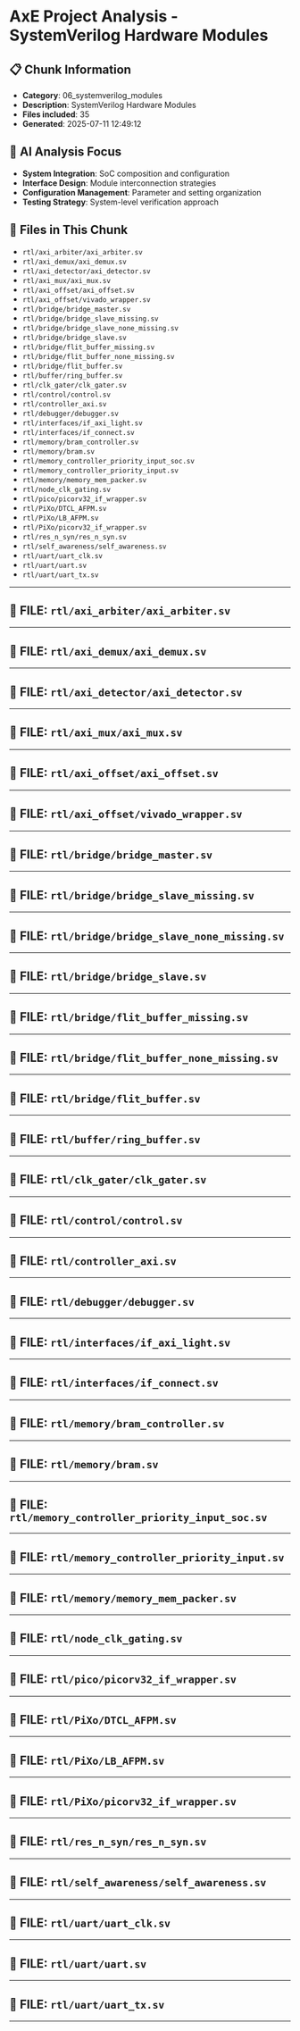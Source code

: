 # AxE Project Analysis - SystemVerilog Hardware Modules

## 📋 Chunk Information
- **Category**: 06_systemverilog_modules
- **Description**: SystemVerilog Hardware Modules
- **Files included**: 35
- **Generated**: 2025-07-11 12:49:12

## 🎯 AI Analysis Focus

- **System Integration**: SoC composition and configuration
- **Interface Design**: Module interconnection strategies
- **Configuration Management**: Parameter and setting organization
- **Testing Strategy**: System-level verification approach

## 📁 Files in This Chunk

- `rtl/axi_arbiter/axi_arbiter.sv`
- `rtl/axi_demux/axi_demux.sv`
- `rtl/axi_detector/axi_detector.sv`
- `rtl/axi_mux/axi_mux.sv`
- `rtl/axi_offset/axi_offset.sv`
- `rtl/axi_offset/vivado_wrapper.sv`
- `rtl/bridge/bridge_master.sv`
- `rtl/bridge/bridge_slave_missing.sv`
- `rtl/bridge/bridge_slave_none_missing.sv`
- `rtl/bridge/bridge_slave.sv`
- `rtl/bridge/flit_buffer_missing.sv`
- `rtl/bridge/flit_buffer_none_missing.sv`
- `rtl/bridge/flit_buffer.sv`
- `rtl/buffer/ring_buffer.sv`
- `rtl/clk_gater/clk_gater.sv`
- `rtl/control/control.sv`
- `rtl/controller_axi.sv`
- `rtl/debugger/debugger.sv`
- `rtl/interfaces/if_axi_light.sv`
- `rtl/interfaces/if_connect.sv`
- `rtl/memory/bram_controller.sv`
- `rtl/memory/bram.sv`
- `rtl/memory_controller_priority_input_soc.sv`
- `rtl/memory_controller_priority_input.sv`
- `rtl/memory/memory_mem_packer.sv`
- `rtl/node_clk_gating.sv`
- `rtl/pico/picorv32_if_wrapper.sv`
- `rtl/PiXo/DTCL_AFPM.sv`
- `rtl/PiXo/LB_AFPM.sv`
- `rtl/PiXo/picorv32_if_wrapper.sv`
- `rtl/res_n_syn/res_n_syn.sv`
- `rtl/self_awareness/self_awareness.sv`
- `rtl/uart/uart_clk.sv`
- `rtl/uart/uart.sv`
- `rtl/uart/uart_tx.sv`

---


## 📄 FILE: `rtl/axi_arbiter/axi_arbiter.sv`


---


## 📄 FILE: `rtl/axi_demux/axi_demux.sv`


---


## 📄 FILE: `rtl/axi_detector/axi_detector.sv`


---


## 📄 FILE: `rtl/axi_mux/axi_mux.sv`


---


## 📄 FILE: `rtl/axi_offset/axi_offset.sv`


---


## 📄 FILE: `rtl/axi_offset/vivado_wrapper.sv`


---


## 📄 FILE: `rtl/bridge/bridge_master.sv`


---


## 📄 FILE: `rtl/bridge/bridge_slave_missing.sv`


---


## 📄 FILE: `rtl/bridge/bridge_slave_none_missing.sv`


---


## 📄 FILE: `rtl/bridge/bridge_slave.sv`


---


## 📄 FILE: `rtl/bridge/flit_buffer_missing.sv`


---


## 📄 FILE: `rtl/bridge/flit_buffer_none_missing.sv`


---


## 📄 FILE: `rtl/bridge/flit_buffer.sv`


---


## 📄 FILE: `rtl/buffer/ring_buffer.sv`


---


## 📄 FILE: `rtl/clk_gater/clk_gater.sv`


---


## 📄 FILE: `rtl/control/control.sv`


---


## 📄 FILE: `rtl/controller_axi.sv`


---


## 📄 FILE: `rtl/debugger/debugger.sv`


---


## 📄 FILE: `rtl/interfaces/if_axi_light.sv`


---


## 📄 FILE: `rtl/interfaces/if_connect.sv`


---


## 📄 FILE: `rtl/memory/bram_controller.sv`


---


## 📄 FILE: `rtl/memory/bram.sv`


---


## 📄 FILE: `rtl/memory_controller_priority_input_soc.sv`


---


## 📄 FILE: `rtl/memory_controller_priority_input.sv`


---


## 📄 FILE: `rtl/memory/memory_mem_packer.sv`


---


## 📄 FILE: `rtl/node_clk_gating.sv`


---


## 📄 FILE: `rtl/pico/picorv32_if_wrapper.sv`


---


## 📄 FILE: `rtl/PiXo/DTCL_AFPM.sv`


---


## 📄 FILE: `rtl/PiXo/LB_AFPM.sv`


---


## 📄 FILE: `rtl/PiXo/picorv32_if_wrapper.sv`


---


## 📄 FILE: `rtl/res_n_syn/res_n_syn.sv`


---


## 📄 FILE: `rtl/self_awareness/self_awareness.sv`


---


## 📄 FILE: `rtl/uart/uart_clk.sv`


---


## 📄 FILE: `rtl/uart/uart.sv`


---


## 📄 FILE: `rtl/uart/uart_tx.sv`


---

